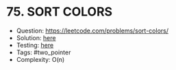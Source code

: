 # 75. SORT COLORS

* Question: https://leetcode.com/problems/sort-colors/
* Solution: [here](Solution.java)
* Testing: [here](SolutionTest.java)
* Tags: #two_pointer
* Complexity: O(n)
